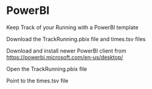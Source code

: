 # PowerBI
Keep Track of your Running with a PowerBI template

Download the TrackRunning.pbix file and times.tsv files

Download and install newer PowerBI client from https://powerbi.microsoft.com/en-us/desktop/

Open the TrackRunning.pbix file

Point to the times.tsv file
